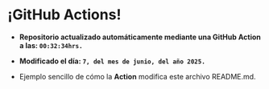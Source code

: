 # ¡GitHub Actions!
* **Repositorio actualizado automáticamente mediante una GitHub Action a las: `00:32:34hrs.`**
* **Modificado el día: `7, del mes de junio, del año 2025.`**

* Ejemplo sencillo de cómo la **Action** modifica este archivo README.md.
